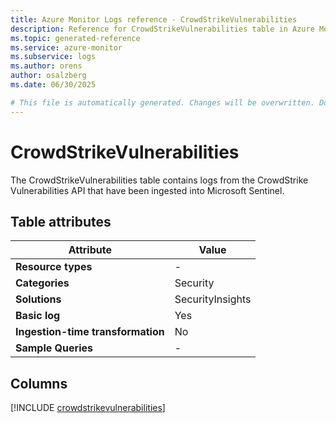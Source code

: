 ```yaml
---
title: Azure Monitor Logs reference - CrowdStrikeVulnerabilities
description: Reference for CrowdStrikeVulnerabilities table in Azure Monitor Logs.
ms.topic: generated-reference
ms.service: azure-monitor
ms.subservice: logs
ms.author: orens
author: osalzberg
ms.date: 06/30/2025

# This file is automatically generated. Changes will be overwritten. Do not change this file directly.
---
```


# CrowdStrikeVulnerabilities

The CrowdStrikeVulnerabilities table contains logs from the CrowdStrike Vulnerabilities API that have been ingested into Microsoft Sentinel.


## Table attributes

|Attribute|Value|
|---|---|
|**Resource types**|-|
|**Categories**|Security|
|**Solutions**| SecurityInsights|
|**Basic log**|Yes|
|**Ingestion-time transformation**|No|
|**Sample Queries**|-|



## Columns
  
[!INCLUDE [crowdstrikevulnerabilities](~/reusable-content/ce-skilling/azure/includes/azure-monitor/reference/tables/crowdstrikevulnerabilities-include.md)]
